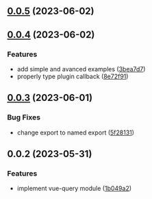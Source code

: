 ## [0.0.5](https://github.com/Hebilicious/vue-query-nuxt/compare/v0.0.4...v0.0.5) (2023-06-02)



## [0.0.4](https://github.com/Hebilicious/vue-query-nuxt/compare/v0.0.3...v0.0.4) (2023-06-02)


### Features

* add simple and avanced examples ([3bea7d7](https://github.com/Hebilicious/vue-query-nuxt/commit/3bea7d7135d18c9aa1282daffed4ec30bb50a356))
* properly type plugin callback ([8e72f91](https://github.com/Hebilicious/vue-query-nuxt/commit/8e72f912bdbf261ebe9533e268c97ac58975a6ce))



## [0.0.3](https://github.com/Hebilicious/vue-query-nuxt/compare/v0.0.2...v0.0.3) (2023-06-01)


### Bug Fixes

* change export to named export ([5f28131](https://github.com/Hebilicious/vue-query-nuxt/commit/5f28131d19a468a4b5705617aff3a7025f675ba5))



## 0.0.2 (2023-05-31)


### Features

* implement vue-query module ([1b049a2](https://github.com/Hebilicious/vue-query-nuxt/commit/1b049a2e709523a9f7f178d4fc468238b650f254))



